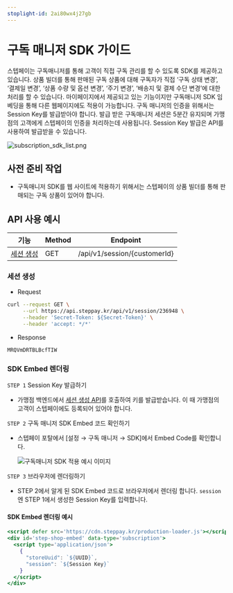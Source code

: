 ```yaml
---
stoplight-id: 2ai80wx4j27gb
---
```


# 구독 매니저 SDK 가이드

스텝페이는 구독매니저를 통해 고객이 직접 구독 관리를 할 수 있도록 SDK를 제공하고 있습니다. 
상품 빌더를 통해 판매된 구독 상품에 대해 구독자가 직접 ‘구독 상태 변경’, ‘결제일 변경’, ‘상품 수량 및 옵션 변경’, ‘주기 변경’, ‘배송지 및 결제 수단 변경’에 대한 처리를 할 수 있습니다. 
마이페이지에서 제공되고 있는 기능이지만 구독매니저 SDK 임베딩을 통해 다른 웹페이지에도 적용이 가능합니다.
구독 매니저의 인증을 위해서는 Session Key를 발급받아야 합니다. 발급 받은 구독매니저 세션은 5분간 유지되며 가맹점의 고객에게 스텝페이의 인증을 처리하는데 사용됩니다. 
Session Key 발급은 API를 사용하여 발급받을 수 있습니다.

![subscription_sdk_list.png](https://dev-vercel-dev-steppaykr.vercel.app/api/localize?dir=09_SDKs&name=subscription_sdk_list.png)

## 사전 준비 작업

- 구독매니저 SDK를 웹 사이트에 적용하기 위해서는 스텝페이의 상품 빌더를 통해 판매되는 구독 상품이 있어야 합니다.
    

## API 사용 예시

| 기능                                                     | Method | Endpoint                     |
|--------------------------------------------------------|--------|------------------------------|
| [세션 생성](https://docs.steppay.kr/reference/getsession)  | GET    | /api/v1/session/{customerId} |

### 세션 생성

- Request
    
```bash
curl --request GET \
     --url https://api.steppay.kr/api/v1/session/236948 \
     --header 'Secret-Token: ${Secret-Token}' \
     --header 'accept: */*'
```

- Response

```text
MRQVmDRTBLBcfTIW
```

### SDK Embed 렌더링

`STEP 1` Session Key 발급하기
- 가맹점 백엔드에서 [세션 생성 API](https://docs.steppay.kr/reference/getsession)를 호출하여 키를 발급받습니다. 이 때 가맹점의 고객이 스텝페이에도 등록되어 있어야 합니다.

`STEP 2` 구독 매니저 SDK Embed 코드 확인하기
- 스텝페이 포탈에서 [설정 → 구독 매니저 → SDK]에서 Embed Code를 확인합니다. 

  ![구독매니저 SDK 적용 예시 이미지](https://dev-vercel-dev-steppaykr.vercel.app/api/localize?dir=09_SDKs&name=setting_sdk.png)

`STEP 3` 브라우저에 렌더링하기
- STEP 2에서 알게 된 SDK Embed 코드로 브라우저에서 렌더링 합니다. `session`엔 STEP 1에서 생성한 Session Key를 입력합니다.

#### SDK Embed 렌더링 예시
    
```jsx
<script defer src='https://cdn.steppay.kr/production-loader.js'></script>
<div id='step-shop-embed' data-type='subscription'>
  <script type='application/json'>
    {
      "storeUuid": `${UUID}`,
      "session": `${Session Key}`
    }
  </script>
</div>
```